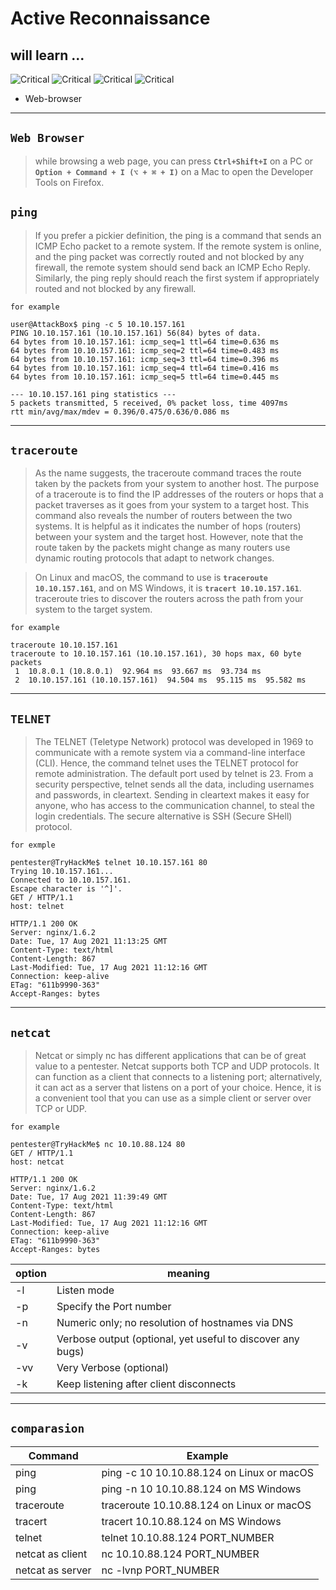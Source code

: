 # Active Reconnaissance


## will learn ...
![Critical](https://img.shields.io/badge/tool-ping-red)
![Critical](https://img.shields.io/badge/tool-traceroute-red)
![Critical](https://img.shields.io/badge/tool-telnet-red)
![Critical](https://img.shields.io/badge/tool-netcat-red)
- Web-browser

---




##  ``Web Browser``

> while browsing a web page, you can press **``Ctrl+Shift+I``** on a PC or **``Option + Command + I (⌥ + ⌘ + I)``** on a Mac to open the Developer Tools on Firefox.


##  ``ping``

> If you prefer a pickier definition, the ping is a command that sends an ICMP Echo packet to a remote system. If the remote system is online, and the ping packet was correctly routed and not blocked by any firewall, the remote system should send back an ICMP Echo Reply. Similarly, the ping reply should reach the first system if appropriately routed and not blocked by any firewall.

`` for example ``

```
user@AttackBox$ ping -c 5 10.10.157.161
PING 10.10.157.161 (10.10.157.161) 56(84) bytes of data.
64 bytes from 10.10.157.161: icmp_seq=1 ttl=64 time=0.636 ms
64 bytes from 10.10.157.161: icmp_seq=2 ttl=64 time=0.483 ms
64 bytes from 10.10.157.161: icmp_seq=3 ttl=64 time=0.396 ms
64 bytes from 10.10.157.161: icmp_seq=4 ttl=64 time=0.416 ms
64 bytes from 10.10.157.161: icmp_seq=5 ttl=64 time=0.445 ms

--- 10.10.157.161 ping statistics ---
5 packets transmitted, 5 received, 0% packet loss, time 4097ms
rtt min/avg/max/mdev = 0.396/0.475/0.636/0.086 ms
```


---
## ``traceroute``

> As the name suggests, the traceroute command traces the route taken by the packets from your system to another host. The purpose of a traceroute is to find the IP addresses of the routers or hops that a packet traverses as it goes from your system to a target host. This command also reveals the number of routers between the two systems. It is helpful as it indicates the number of hops (routers) between your system and the target host. However, note that the route taken by the packets might change as many routers use dynamic routing protocols that adapt to network changes.

> On Linux and macOS, the command to use is **``traceroute 10.10.157.161``**, and on MS Windows, it is **``tracert 10.10.157.161``**. traceroute tries to discover the routers across the path from your system to the target system.


`` for example ``

```
traceroute 10.10.157.161
traceroute to 10.10.157.161 (10.10.157.161), 30 hops max, 60 byte packets
 1  10.8.0.1 (10.8.0.1)  92.964 ms  93.667 ms  93.734 ms
 2  10.10.157.161 (10.10.157.161)  94.504 ms  95.115 ms  95.582 ms

```

---

## ``TELNET ``

> The TELNET (Teletype Network) protocol was developed in 1969 to communicate with a remote system via a command-line interface (CLI). Hence, the command telnet uses the TELNET protocol for remote administration. The default port used by telnet is 23. From a security perspective, telnet sends all the data, including usernames and passwords, in cleartext. Sending in cleartext makes it easy for anyone, who has access to the communication channel, to steal the login credentials. The secure alternative is SSH (Secure SHell) protocol.


``for exmple``

```
pentester@TryHackMe$ telnet 10.10.157.161 80
Trying 10.10.157.161...
Connected to 10.10.157.161.
Escape character is '^]'.
GET / HTTP/1.1
host: telnet

HTTP/1.1 200 OK
Server: nginx/1.6.2
Date: Tue, 17 Aug 2021 11:13:25 GMT
Content-Type: text/html
Content-Length: 867
Last-Modified: Tue, 17 Aug 2021 11:12:16 GMT
Connection: keep-alive
ETag: "611b9990-363"
Accept-Ranges: bytes

```

-------

## ``netcat``

> Netcat or simply nc has different applications that can be of great value to a pentester. Netcat supports both TCP and UDP protocols. It can function as a client that connects to a listening port; alternatively, it can act as a server that listens on a port of your choice. Hence, it is a convenient tool that you can use as a simple client or server over TCP or UDP.


``for example ``

```
pentester@TryHackMe$ nc 10.10.88.124 80
GET / HTTP/1.1
host: netcat

HTTP/1.1 200 OK
Server: nginx/1.6.2
Date: Tue, 17 Aug 2021 11:39:49 GMT
Content-Type: text/html
Content-Length: 867
Last-Modified: Tue, 17 Aug 2021 11:12:16 GMT
Connection: keep-alive
ETag: "611b9990-363"
Accept-Ranges: bytes
```


option	  |      meaning
----------|--------------------------------------------------------
-l	      |     Listen mode
-p	      |    Specify the Port number
-n	      |      Numeric only; no resolution of hostnames via DNS
-v	      |      Verbose output (optional, yet useful to discover any bugs)
-vv	      |     Very Verbose (optional)
-k	      |    Keep listening after client disconnects



--------------------
 ## ``comparasion ``


Command	         |      Example
-----------------|--------------------------------------------
ping	           |     ping -c 10 10.10.88.124 on Linux or macOS
ping	           |       ping -n 10 10.10.88.124 on MS Windows
traceroute       |       	traceroute 10.10.88.124 on Linux or macOS
tracert	         |       tracert 10.10.88.124 on MS Windows
telnet	         |         telnet 10.10.88.124 PORT_NUMBER
netcat as client |           nc 10.10.88.124 PORT_NUMBER
netcat as server |       nc -lvnp PORT_NUMBER





